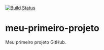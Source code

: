 [![Build Status](https://travis-ci.org/jjcdutra2015/meu-primeiro-projeto.svg?branch=master)](https://travis-ci.org/jjcdutra2015/meu-primeiro-projeto)
# meu-primeiro-projeto
Meu primeiro projeto GitHub.
